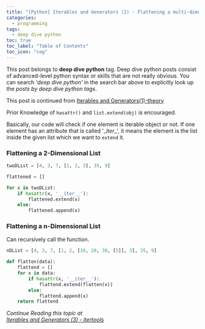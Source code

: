 ```yaml
---
title: "[Python] Iterables and Generators (2) - Flattening a multi-dimensional list"
categories:
  - programming
tags:
  - deep dive python
toc: true
toc_label: "Table of Contents"
toc_icon: "cog"
---
```

This post belongs to **deep dive python** tag. Deep dive python posts consist of 
advanced-level python syntax or skills that are not really obvious.
You can search *'deep dive python'* in the search bar above to explicitly look up the *posts by deep dive python tags*.  

This post is continued from [Iterables and Generators(1)-theory](https://kimdanny.github.io/programming/iterables-generator/)

Prior Knowledge of `hasattr()` and `list.extend(obj)` is encouraged.  

Basically, our code will check if one element is iterable object or not.
If one element has an attribute that is called '\__iter__', it means the element is the list inside the given list 
which we want to `extend` it.
### Flattening a 2-Dimensional List

```python
twoDList = [4, 3, 7, [1, 2, 3], 35, 9]

flattened = []

for x in twoDList:
    if hasattr(x, '__iter__'):
        flattened.extend(x)
    else:
        flattened.append(x)
```

### Flattening a n-Dimensional List
Can recursively call the function.

```python
nDList = [4, 3, 7, [1, 2, [10, 20, 30, [5]], 3], 35, 9]

def flatten(data):
    flattend = []
    for x in data:
        if hasattr(x, '__iter__'):
            flattend.extend(flatten(x))
        else:
            flattend.append(x)
    return flattend
```


*Continue Reading this topic at  
[Iterables and Generators (3) - itertools](https://kimdanny.github.io/programming/itertools/)*
